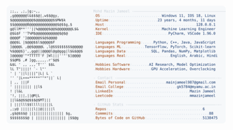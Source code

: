 <picture>
  <source srcset="https://raw.githubusercontent.com/mmazinjameel/mmazinjameel/main/dark_mode.svg?v=1742155789" media="(prefers-color-scheme: dark)">
  <img src="https://raw.githubusercontent.com/mmazinjameel/mmazinjameel/main/light_mode.svg?v=1742155789">
</picture>

